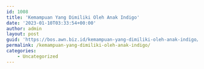 ```yaml
---
id: 1008
title: 'Kemampuan Yang Dimiliki Oleh Anak Indigo'
date: '2023-01-10T03:33:54+00:00'
author: admin
layout: post
guid: 'https://bos.awn.biz.id/kemampuan-yang-dimiliki-oleh-anak-indigo/'
permalink: /kemampuan-yang-dimiliki-oleh-anak-indigo/
categories:
    - Uncategorized
---
```


